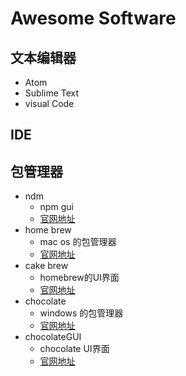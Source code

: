 # Awesome Software #

## 文本编辑器 ##
- Atom 
- Sublime Text 
- visual Code

## IDE ##

## 包管理器 ##

- ndm 
    - npm gui
    - [官网地址](https://brew.sh/)
- home brew 
    - mac os 的包管理器  
    - [官网地址](https://brew.sh/)
- cake brew
    - homebrew的UI界面
    - [官网地址](https://www.cakebrew.com/)
- chocolate
  - windows 的包管理器
  - [官网地址](http://chocolatey.org/)
 - chocolateGUI
   - chocolate UI界面
   - [官网地址]( https://chocolatey.org/packages/ChocolateyGUI) 
 
  